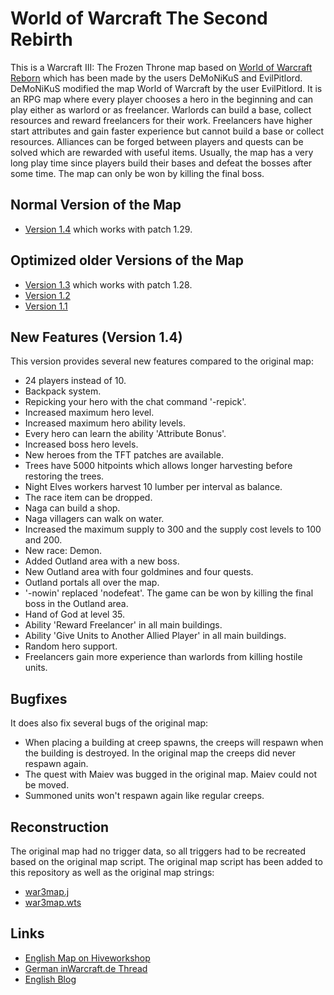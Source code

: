 # World of Warcraft The Second Rebirth
This is a Warcraft III: The Frozen Throne map based on [World of Warcraft Reborn](https://www.hiveworkshop.com/threads/world-of-warcraft-reborn.80480/#resource-3941) which has been made by the users DeMoNiKuS and EvilPitlord.
DeMoNiKuS modified the map World of Warcraft by the user EvilPitlord.
It is an RPG map where every player chooses a hero in the beginning and can play either as warlord or as freelancer.
Warlords can build a base, collect resources and reward freelancers for their work.
Freelancers have higher start attributes and gain faster experience but cannot build a base or collect resources.
Alliances can be forged between players and quests can be solved which are rewarded with useful items.
Usually, the map has a very long play time since players build their bases and defeat the bosses after some time.
The map can only be won by killing the final boss.

## Normal Version of the Map
* [Version 1.4](./wowtsr.w3x) which works with patch 1.29.

## Optimized older Versions of the Map
* [Version 1.3](./releases/wowtsr1.3.w3x) which works with patch 1.28.
* [Version 1.2](./releases/wowtsr1.2.w3x)
* [Version 1.1](./releases/wowtsr1.1.w3x)

## New Features (Version 1.4)
This version provides several new features compared to the original map:
* 24 players instead of 10.
* Backpack system.
* Repicking your hero with the chat command '-repick'.
* Increased maximum hero level.
* Increased maximum hero ability levels.
* Every hero can learn the ability 'Attribute Bonus'.
* Increased boss hero levels.
* New heroes from the TFT patches are available.
* Trees have 5000 hitpoints which allows longer harvesting before restoring the trees.
* Night Elves workers harvest 10 lumber per interval as balance.
* The race item can be dropped.
* Naga can build a shop.
* Naga villagers can walk on water.
* Increased the maximum supply to 300 and the supply cost levels to 100 and 200.
* New race: Demon.
* Added Outland area with a new boss.
* New Outland area with four goldmines and four quests.
* Outland portals all over the map.
* '-nowin' replaced 'nodefeat'. The game can be won by killing the final boss in the Outland area.
* Hand of God at level 35.
* Ability 'Reward Freelancer' in all main buildings.
* Ability 'Give Units to Another Allied Player' in all main buildings.
* Random hero support.
* Freelancers gain more experience than warlords from killing hostile units.

## Bugfixes
It does also fix several bugs of the original map:
* When placing a building at creep spawns, the creeps will respawn when the building is destroyed. In the original map the creeps did never respawn again.
* The quest with Maiev was bugged in the original map. Maiev could not be moved.
* Summoned units won't respawn again like regular creeps.

## Reconstruction
The original map had no trigger data, so all triggers had to be recreated based on the original map script.
The original map script has been added to this repository as well as the original map strings:
* [war3map.j](./original_map/war3map.j)
* [war3map.wts](./translations/war3map.wts)

## Links
* [English Map on Hiveworkshop](https://www.hiveworkshop.com/threads/world-of-warcraft-tsr-1-4.304616/)
* [German inWarcraft.de Thread](https://warcraft.ingame.de/forum/threads/215354-World-of-Warcraft-The-Second-Rebirth)
* [English Blog](https://diemachtdesfeuers.wordpress.com/)